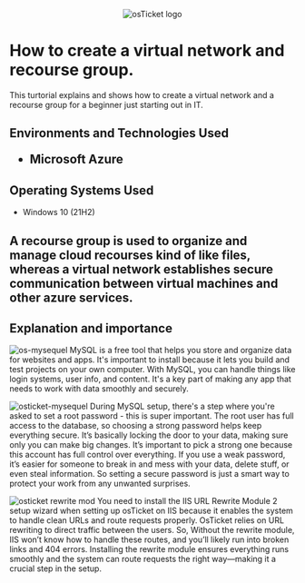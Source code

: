 <p align="center">
<img src="https://i.imgur.com/Clzj7Xs.png" alt="osTicket logo"/>
</p>

<h1>How to create a virtual network and recourse group.</h1>
This turtorial explains and shows how to create a virtual network and a recourse group for a beginner just starting out in IT.<br />


<h2>Environments and Technologies Used</h2\>

- Microsoft Azure 


<h2>Operating Systems Used </h2>

- Windows 10</b> (21H2)

<h2>A recourse group is used to organize and manage cloud recourses kind of like files, whereas a virtual network establishes secure communication between virtual machines and other azure services.</h2>


<h2>Explanation and importance</h2>



![os-mysequel](https://github.com/user-attachments/assets/42b70f92-6f7c-4102-a8d3-aff1b466b4da)
MySQL is a free tool that helps you store and organize data for websites and apps. It's important to install because it lets you build and test projects on your own computer. With MySQL, you can handle things like login systems, user info, and content. It's a key part of making any app that needs to work with data smoothly and securely. 



![osticket-mysequel](https://github.com/user-attachments/assets/d66471f9-7045-4ebc-98ae-a9c4b7d24edc)
During MySQL setup, there's a step where you're asked to set a root password - this is super important. The root user has full access to the database, so choosing a strong password helps keep everything secure. It’s basically locking the door to your data, making sure only you can make big changes. It’s important to pick a strong one because this account has full control over everything. If you use a weak password, it’s easier for someone to break in and mess with your data, delete stuff, or even steal information. So setting a secure password is just a smart way to protect your work from any unwanted surprises.



![osticket rewrite mod](https://github.com/user-attachments/assets/b15dd075-2fc7-44c1-b946-e1c5af260e66)
You need to install the IIS URL Rewrite Module 2 setup wizard when setting up osTicket on IIS because it enables the system to handle clean URLs and route requests properly. OsTicket relies on URL rewriting to direct traffic between the users. So, Without the rewrite module, IIS won’t know how to handle these routes, and you’ll likely run into broken links and 404 errors. Installing the rewrite module ensures everything runs smoothly and the system can route requests the right way—making it a crucial step in the setup.


